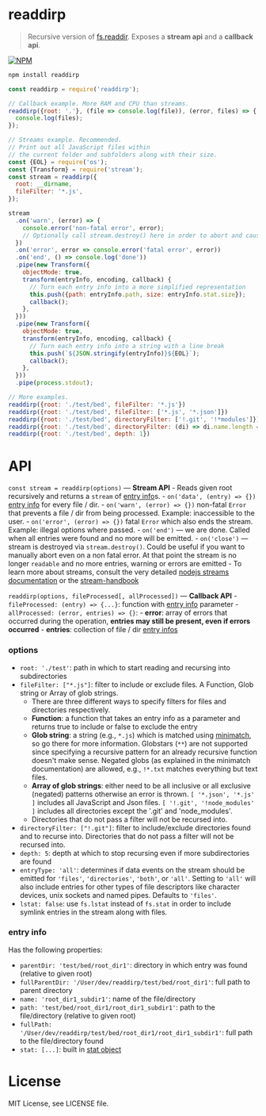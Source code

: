 # readdirp

> Recursive version of [fs.readdir](https://nodejs.org/api/fs.html#fs_fs_readdir_path_options_callback). Exposes a **stream api** and a **callback api**.

[![NPM](https://nodei.co/npm/readdirp.png?downloads=true&stars=true)](https://nodei.co/npm/readdirp/)

```sh
npm install readdirp
```

```javascript
const readdirp = require('readdirp');

// Callback example. More RAM and CPU than streams.
readdirp({root: '.'}, (file => console.log(file)), (error, files) => {
  console.log(files);
});

// Streams example. Recommended.
// Print out all JavaScript files within
// the current folder and subfolders along with their size.
const {EOL} = require('os');
const {Transform} = require('stream');
const stream = readdirp({
  root: __dirname,
  fileFilter: '*.js',
});

stream
  .on('warn', (error) => {
    console.error('non-fatal error', error);
    // Optionally call stream.destroy() here in order to abort and cause 'close' to be emitted
  })
  .on('error', error => console.error('fatal error', error))
  .on('end', () => console.log('done'))
  .pipe(new Transform({
    objectMode: true,
    transform(entryInfo, encoding, callback) {
      // Turn each entry info into a more simplified representation
      this.push({path: entryInfo.path, size: entryInfo.stat.size});
      callback();
    },
  }))
  .pipe(new Transform({
    objectMode: true,
    transform(entryInfo, encoding, callback) {
      // Turn each entry info into a string with a line break
      this.push(`${JSON.stringify(entryInfo)}${EOL}`);
      callback();
    },
  }))
  .pipe(process.stdout);

// More examples.
readdirp({root: './test/bed', fileFilter: '*.js'})
readdirp({root: './test/bed', fileFilter: ['*.js', '*.json']})
readdirp({root: './test/bed', directoryFilter: ['!.git', '!*modules']})
readdirp({root: './test/bed', directoryFilter: (di) => di.name.length === 9})
readdirp({root: './test/bed', depth: 1})
```

# API

`const stream = readdirp(options)` — **Stream API**
    - Reads given root recursively and returns a `stream` of [entry info](#entry-info)s.
    - `on('data', (entry) => {})` [entry info](#entry-info) for every file / dir.
    - `on('warn', (error) => {})` non-fatal `Error` that prevents a file / dir from being processed. Example: inaccessible to the user.
    - `on('error', (error) => {})` fatal `Error` which also ends the stream. Example: illegal options where passed.
    - `on('end')` — we are done. Called when all entries were found and no more will be emitted.
    - `on('close')` — stream is destroyed via `stream.destroy()`.
      Could be useful if you want to manually abort even on a non fatal error.
      At that point the stream is no longer `readable` and no more entries, warning or errors are emitted
    - To learn more about streams, consult the very detailed [nodejs streams documentation](https://nodejs.org/api/stream.html)
      or the [stream-handbook](https://github.com/substack/stream-handbook)

`readdirp(options, fileProcessed[, allProcessed])` — **Callback API**
    - `fileProcessed: (entry) => {...}`: function with [entry info](#entry-info) parameter
    - `allProcessed: (error, entries) => {}`:
        - **error**: array of errors that occurred during the operation, **entries may still be present, even if errors occurred**
        - **entries**: collection of file / dir [entry infos](#entry-info)

### options

- `root: './test'`: path in which to start reading and recursing into subdirectories
- `fileFilter: ["*.js"]`: filter to include or exclude files. A Function, Glob string or Array of glob strings.
    - There are three different ways to specify filters for files and directories respectively.
    - **Function**: a function that takes an entry info as a parameter and returns true to include or false to exclude the entry
    - **Glob string**: a string (e.g., `*.js`) which is matched using [minimatch](https://github.com/isaacs/minimatch), so go there for more
        information. Globstars (`**`) are not supported since specifying a recursive pattern for an already recursive function doesn't make sense. Negated globs (as explained in the minimatch documentation) are allowed, e.g., `!*.txt` matches everything but text files.
    - **Array of glob strings**: either need to be all inclusive or all exclusive (negated) patterns otherwise an error is thrown.
        `[ '*.json', '*.js' ]` includes all JavaScript and Json files.
        `[ '!.git', '!node_modules' ]` includes all directories except the '.git' and 'node_modules'.
    - Directories that do not pass a filter will not be recursed into.
- `directoryFilter: ["!.git"]`: filter to include/exclude directories found and to recurse into. Directories that do not pass a filter will not be recursed into.
- `depth: 5`: depth at which to stop recursing even if more subdirectories are found
- `entryType: 'all'`: determines if data events on the stream should be emitted for `'files'`, `'directories'`, `'both'`, or `'all'`. Setting to `'all'` will also include entries for other types of file descriptors like character devices, unix sockets and named pipes. Defaults to `'files'`.
- `lstat: false`: use `fs.lstat` instead of `fs.stat` in order to include symlink entries in the stream along with files.

### entry info

Has the following properties:

- `parentDir: 'test/bed/root_dir1'`: directory in which entry was found (relative to given root)
- `fullParentDir: '/User/dev/readdirp/test/bed/root_dir1'`: full path to parent directory
- `name: 'root_dir1_subdir1'`: name of the file/directory
- `path: 'test/bed/root_dir1/root_dir1_subdir1'`: path to the file/directory (relative to given root)
- `fullPath: '/User/dev/readdirp/test/bed/root_dir1/root_dir1_subdir1'`: full path to the file/directory found
- `stat: [...]`: built in [stat object](https://nodejs.org/api/fs.html#fs_class_fs_stats)

# License

MIT License, see LICENSE file.